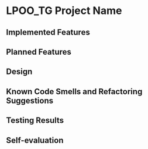 
# LPOO_TG Project Name
<!--
> Include here one or two paragraphs explaining the main idea of the project, followed by a sentence identifying who the authors are. 
-->
## Implemented Features
<!--
> This section should contain a list of implemented features and their descriptions. In the end of the section, include two or three screenshots that illustrate the most important features.
-->
## Planned Features
<!--
> This section is similar to the previous one but should list the features that are not yet implemented. Instead of screenshots you should include GUI mock-ups for the planned features.
-->
## Design
<!--
> This section should be organized in different subsections, each describing a different design problem that you had to solve during the project. Each subsection should be organized in four different parts: "Problem in Context", "The Pattern", "Implementation" and "Consequences".
-->
## Known Code Smells and Refactoring Suggestions
<!--
> This section should describe 3 to 5 different code smells that you have identified in your current implementation, and suggest ways in which the code could be refactored to eliminate them. Each smell and refactoring suggestions should be described in its own subsection.
-->
## Testing Results
<!--
> This section should contain screenshots of the main results of both the test coverage and mutation testing reports. It should also contain links to those reports in HTML format (you can copy the reports to the docs folder).
-->
## Self-evaluation
<!--
> In this section describe how the work regarding the project was divided between the students. In the event that members of the group do not agree on a work distribution, the group should send an email to the teacher explaining the disagreement.
>-->

